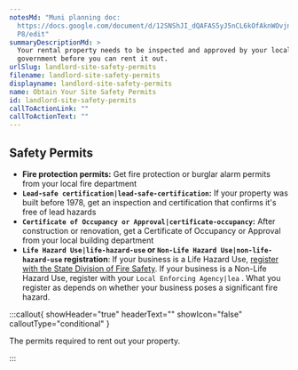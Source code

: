 ```yaml
---
notesMd: "Muni planning doc:
  https://docs.google.com/document/d/12SNShJI_dQAFAS5yJ5nCL6kOfAknWOvjn4-W7B_Tq\
  P8/edit"
summaryDescriptionMd: >
  Your rental property needs to be inspected and approved by your local
  government before you can rent it out.
urlSlug: landlord-site-safety-permits
filename: landlord-site-safety-permits
displayname: landlord-site-safety-permits
name: Obtain Your Site Safety Permits
id: landlord-site-safety-permits
callToActionLink: ""
callToActionText: ""
---
```

## Safety Permits

* **Fire protection permits:** Get fire protection or burglar alarm permits from your local fire department
* **`Lead-safe certification|lead-safe-certification`:** If your property was built before 1978, get an inspection and certification that confirms it's free of lead hazards
* **`Certificate of Occupancy or Approval|certificate-occupancy`:** After construction or renovation, get a Certificate of Occupancy or Approval from your local building department
* **`Life Hazard Use|life-hazard-use` or `Non-Life Hazard Use|non-life-hazard-use` registration**: If your business is a Life Hazard Use, [register with the State Division of Fire Safety](https://firesolutions.dca.nj.gov/). If your business is a Non-Life Hazard Use, register with your `Local Enforcing Agency|lea` . What you register as depends on whether your business poses a significant fire hazard.

:::callout{ showHeader="true" headerText="" showIcon="false" calloutType="conditional" }

The permits required to rent out your property.

:::